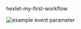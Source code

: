 hexlet-my-first-workflow 

![example event parameter](https://github.com/github/docs/actions/workflows/hello-world.yml/badge.svg?event=push)